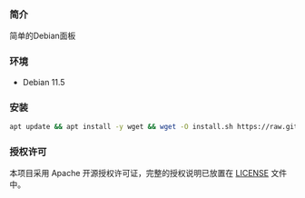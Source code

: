 
### 简介

简单的Debian面板

### 环境

- Debian 11.5

### 安装

```bash
apt update && apt install -y wget && wget -O install.sh https://raw.githubusercontent.com/jianghujs/jh-panel/master/scripts/install.sh && sh install.sh
```


### 授权许可

本项目采用 Apache 开源授权许可证，完整的授权说明已放置在 [LICENSE](https://github.com/midoks/mdserver-web/blob/master/LICENSE) 文件中。

